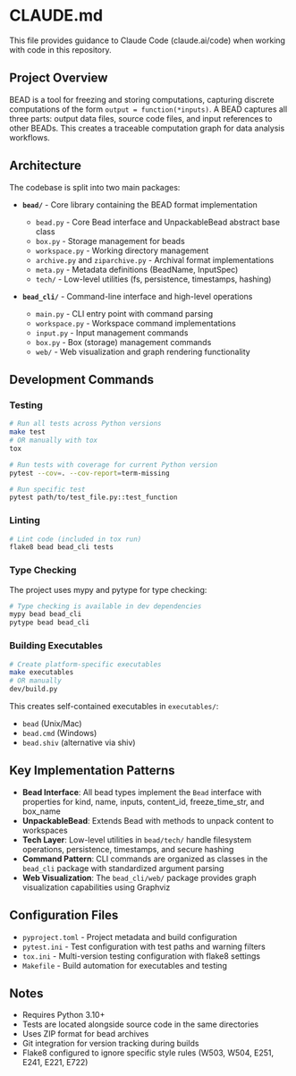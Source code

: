# CLAUDE.md

This file provides guidance to Claude Code (claude.ai/code) when working with code in this repository.

## Project Overview

BEAD is a tool for freezing and storing computations, capturing discrete computations of the form `output = function(*inputs)`. A BEAD captures all three parts: output data files, source code files, and input references to other BEADs. This creates a traceable computation graph for data analysis workflows.

## Architecture

The codebase is split into two main packages:

- **`bead/`** - Core library containing the BEAD format implementation
  - `bead.py` - Core Bead interface and UnpackableBead abstract base class
  - `box.py` - Storage management for beads
  - `workspace.py` - Working directory management  
  - `archive.py` and `ziparchive.py` - Archival format implementations
  - `meta.py` - Metadata definitions (BeadName, InputSpec)
  - `tech/` - Low-level utilities (fs, persistence, timestamps, hashing)

- **`bead_cli/`** - Command-line interface and high-level operations
  - `main.py` - CLI entry point with command parsing
  - `workspace.py` - Workspace command implementations
  - `input.py` - Input management commands
  - `box.py` - Box (storage) management commands  
  - `web/` - Web visualization and graph rendering functionality

## Development Commands

### Testing
```bash
# Run all tests across Python versions
make test
# OR manually with tox
tox

# Run tests with coverage for current Python version
pytest --cov=. --cov-report=term-missing

# Run specific test
pytest path/to/test_file.py::test_function
```

### Linting
```bash
# Lint code (included in tox run)
flake8 bead bead_cli tests
```

### Type Checking
The project uses mypy and pytype for type checking:
```bash
# Type checking is available in dev dependencies
mypy bead bead_cli
pytype bead bead_cli
```

### Building Executables
```bash
# Create platform-specific executables
make executables
# OR manually
dev/build.py
```

This creates self-contained executables in `executables/`:
- `bead` (Unix/Mac)
- `bead.cmd` (Windows) 
- `bead.shiv` (alternative via shiv)

## Key Implementation Patterns

- **Bead Interface**: All bead types implement the `Bead` interface with properties for kind, name, inputs, content_id, freeze_time_str, and box_name
- **UnpackableBead**: Extends Bead with methods to unpack content to workspaces
- **Tech Layer**: Low-level utilities in `bead/tech/` handle filesystem operations, persistence, timestamps, and secure hashing
- **Command Pattern**: CLI commands are organized as classes in the `bead_cli` package with standardized argument parsing
- **Web Visualization**: The `bead_cli/web/` package provides graph visualization capabilities using Graphviz

## Configuration Files

- `pyproject.toml` - Project metadata and build configuration
- `pytest.ini` - Test configuration with test paths and warning filters  
- `tox.ini` - Multi-version testing configuration with flake8 settings
- `Makefile` - Build automation for executables and testing

## Notes

- Requires Python 3.10+
- Tests are located alongside source code in the same directories
- Uses ZIP format for bead archives
- Git integration for version tracking during builds
- Flake8 configured to ignore specific style rules (W503, W504, E251, E241, E221, E722)